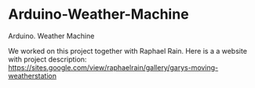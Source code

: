 # Arduino-Weather-Machine
Arduino. Weather Machine

We worked on this project together with Raphael Rain. Here is a a website with project description: 
https://sites.google.com/view/raphaelrain/gallery/garys-moving-weatherstation
